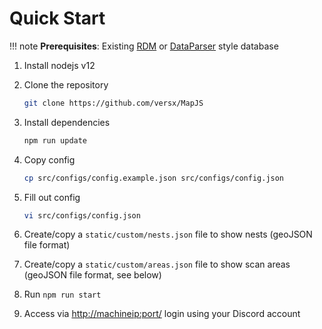 # Quick Start

!!! note
    **Prerequisites**:
    Existing [RDM](https://github.com/RealDeviceMap/RealDeviceMap) or [DataParser](https://github.com/versx/DataParser) style database

1. Install nodejs v12
1. Clone the repository

    ```sh
    git clone https://github.com/versx/MapJS
    ```

1. Install dependencies

    ```sh
    npm run update
    ```

1. Copy config

    ```sh
    cp src/configs/config.example.json src/configs/config.json
    ```

1. Fill out config

    ```sh
    vi src/configs/config.json
    ```

1. Create/copy a `static/custom/nests.json` file to show nests (geoJSON file format)
1. Create/copy a `static/custom/areas.json` file to show scan areas (geoJSON file format, see below)
1. Run `npm run start`
1. Access via [http://machineip:port/]() login using your Discord account
